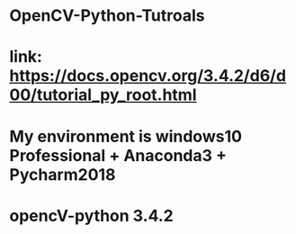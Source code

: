 # OpenCV-Python-Tutroals
# link: https://docs.opencv.org/3.4.2/d6/d00/tutorial_py_root.html
# My environment is windows10 Professional + Anaconda3 + Pycharm2018
# opencV-python  3.4.2
